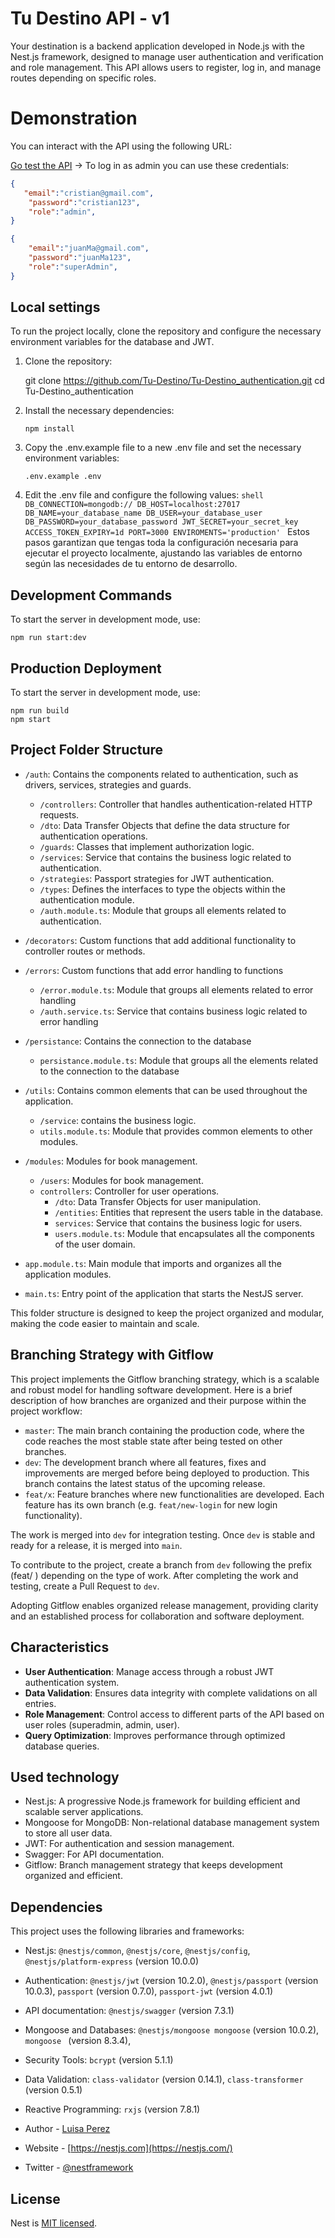 # Tu Destino API - v1

Your destination is a backend application developed in Node.js with the Nest.js framework, designed to manage user authentication and verification and role management. This API allows users to register, log in, and manage routes depending on specific roles.

# Demonstration

You can interact with the API using the following URL:

[Go test the API](http://localhost:3000/api) -> To log in as admin you can use these credentials:
```json
{
   "email":"cristian@gmail.com",
    "password":"cristian123",
    "role":"admin",
}

{
    "email":"juanMa@gmail.com",
    "password":"juanMa123",
    "role":"superAdmin",
}
```

## Local settings

To run the project locally, clone the repository and configure the necessary environment variables for the database and JWT.

1. Clone the repository:

   git clone https://github.com/Tu-Destino/Tu-Destino_authentication.git
   cd Tu-Destino_authentication
   
2. Install the necessary dependencies:
   ```shell
   npm install
     ``` 
3. Copy the .env.example file to a new .env file and set the necessary environment variables:
    ```shell
    .env.example .env
   ```  

4.   Edit the .env file and configure the following values:
    ```shell
        DB_CONNECTION=mongodb://
        DB_HOST=localhost:27017
        DB_NAME=your_database_name
        DB_USER=your_database_user
        DB_PASSWORD=your_database_password
        JWT_SECRET=your_secret_key
        ACCESS_TOKEN_EXPIRY=1d
        PORT=3000
        ENVIROMENTS='production'
    ```
Estos pasos garantizan que tengas toda la configuración necesaria para ejecutar el proyecto localmente, ajustando las variables de entorno según las necesidades de tu entorno de desarrollo.
                   

## Development Commands

To start the server in development mode, use:

```shell
npm run start:dev
```
## Production Deployment

To start the server in development mode, use:

```shell
npm run build
npm start
```

## Project Folder Structure

- `/auth`: Contains the components related to authentication, such as drivers, services, strategies and guards.
    - `/controllers`: Controller that handles authentication-related HTTP requests.
    - `/dto`: Data Transfer Objects that define the data structure for authentication operations.
    - `/guards`: Classes that implement authorization logic.
    - `/services`: Service that contains the business logic related to authentication.
    - `/strategies`: Passport strategies for JWT authentication.
    - `/types`: Defines the interfaces to type the objects within the authentication module.
    - `/auth.module.ts`: Module that groups all elements related to authentication.

- `/decorators`: Custom functions that add additional functionality to controller routes or methods.

- `/errors`: Custom functions that add error handling to functions
    - `/error.module.ts`: Module that groups all elements related to error handling
    - `/auth.service.ts`: Service that contains business logic related to error handling

- `/persistance`: Contains the connection to the database
    - `persistance.module.ts`: Module that groups all the elements related to the connection to the database

- `/utils`: Contains common elements that can be used throughout the application.
    - `/service`: contains the business logic.
    - `utils.module.ts`: Module that provides common elements to other modules.


- `/modules`: Modules for book management.
    - `/users`: Modules for book management.
    - `controllers`: Controller for user operations.
        - `/dto`: Data Transfer Objects for user manipulation.
        - `/entities`: Entities that represent the users table in the database.
        - `services`: Service that contains the business logic for users.
        - `users.module.ts`: Module that encapsulates all the components of the user domain.
        

- `app.module.ts`: Main module that imports and organizes all the application modules.
- `main.ts`: Entry point of the application that starts the NestJS server.

This folder structure is designed to keep the project organized and modular, making the code easier to maintain and scale.

## Branching Strategy with Gitflow

This project implements the Gitflow branching strategy, which is a scalable and robust model for handling software development. Here is a brief description of how branches are organized and their purpose within the project workflow:

- `master`: The main branch containing the production code, where the code reaches the most stable state after being tested on other branches.
- `dev`: The development branch where all features, fixes and improvements are merged before being deployed to production. This branch contains the latest status of the upcoming release.
- `feat/x`: Feature branches where new functionalities are developed. Each feature has its own branch (e.g. `feat/new-login` for new login functionality).


The work is merged into `dev` for integration testing. Once `dev` is stable and ready for a release, it is merged into `main`.

To contribute to the project, create a branch from `dev` following the prefix (feat/ ) depending on the type of work. After completing the work and testing, create a Pull Request to `dev`.

Adopting Gitflow enables organized release management, providing clarity and an established process for collaboration and software deployment.



## Characteristics

- **User Authentication**: Manage access through a robust JWT authentication system.
- **Data Validation**: Ensures data integrity with complete validations on all entries.
- **Role Management**: Control access to different parts of the API based on user roles (superadmin, admin, user).
- **Query Optimization**: Improves performance through optimized database queries.


## Used technology

- Nest.js: A progressive Node.js framework for building efficient and scalable server applications.
- Mongoose for MongoDB: Non-relational database management system to store all user data.
- JWT: For authentication and session management.
- Swagger: For API documentation.
- Gitflow: Branch management strategy that keeps development organized and efficient.

## Dependencies

This project uses the following libraries and frameworks:

- Nest.js: `@nestjs/common`, `@nestjs/core`, `@nestjs/config`, `@nestjs/platform-express` (version 10.0.0)
- Authentication: `@nestjs/jwt` (version 10.2.0), `@nestjs/passport` (version 10.0.3), `passport` (version 0.7.0), `passport-jwt` (version 4.0.1)
- API documentation: `@nestjs/swagger` (version 7.3.1)
- Mongoose and Databases: `@nestjs/mongoose mongoose` (version 10.0.2), `mongoose ` (version 8.3.4),
- Security Tools: `bcrypt` (version 5.1.1)
- Data Validation: `class-validator` (version 0.14.1), `class-transformer` (version 0.5.1)
- Reactive Programming: `rxjs` (version 7.8.1)



- Author - [Luisa Perez](https://holas1356.github.io/Portafolio/)
- Website - [https://nestjs.com](https://nestjs.com/)
- Twitter - [@nestframework](https://twitter.com/nestframework)

## License

Nest is [MIT licensed](LICENSE).
